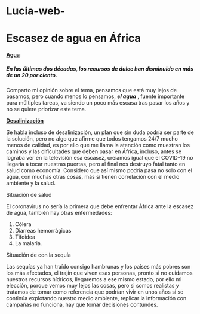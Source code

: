 # Lucia-web-
<h1>Escasez de agua en África</h1>

**[Agua](https://www.telesurtv.net/telesuragenda/africa-escasez-agua-20210830-0027.html#:~:text=Para%20contrarrestar%20la%20situaci%C3%B3n%20actual,fluctuaciones%20clim%C3%A1ticas%20y%20las%20sequ%C3%ADas.)** 

<h5>En las últimas dos décadas, los recursos de dulce han disminuido en más de un 20 por ciento.</h5>

Comparto mi opinión sobre el tema, pensamos que está muy lejos de pasarnos, pero cuando menos lo pensamos, <em><strong>el agua</strong></em> , fuente importante para múltiples tareas, va siendo un poco más escasa tras pasar los años y no se quiere priorizar este tema. 

**[Desalinización](https://www.iberdrola.com/innovacion/desalinizacion#:~:text=QU%C3%89%20ES%20LA%20DESALINIZACI%C3%93N,el%20consumo%20humano%20o%20agr%C3%ADcola.)** 

<p>Se habla incluso de desalinización, un plan que sin duda podría ser parte de la solución, pero no algo que afirme que todos tengamos 24/7 mucho menos de calidad, es por ello que me llama la atención como muestran los caminos y las dificultades que deben pasar en África, incluso, antes se lograba ver en la televisión esa escasez, creíamos igual que el COVID-19 no llegaría a tocar nuestras puertas, pero al final nos destruyo fatal tanto en salud como economía. Considero que así mismo podría pasa no solo con el agua, con muchas otras cosas, más si tienen correlación con el medio ambiente y la salud.</p>

<p>Situación de salud 
</p>

<p>El coronavirus no sería la primera que debe enfrentar África ante la escasez de agua, también hay otras enfermedades:</p>
  <ol>
  <li>Cólera</li>
  <li>Diarreas hemorrágicas</li>
  <li>Tifoidea</li>
  <li>La malaria.</li>
</ol>


<p>Situación de con la sequía 
</p>

<p>Las sequías ya han traído consigo hambrunas y los países más pobres son los más afectados, el trajín que viven esas personas, pronto si no cuidamos nuestros recursos hídricos, llegaremos a ese mismo estado, por ello mi elección, porque vemos muy lejos las cosas, pero si somos realistas y tratamos de tomar como referencia que podrían vivir en unos años si se continúa explotando nuestro medio ambiente, replicar la información con campañas no funciona, hay que tomar decisiones contundes. </p>
